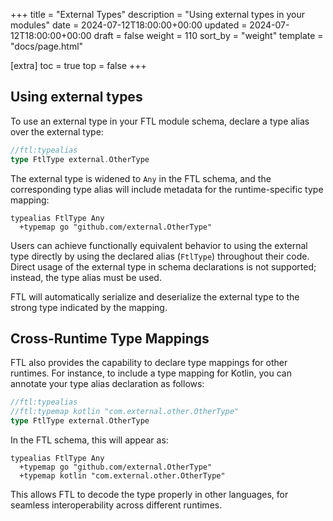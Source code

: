 +++
title = "External Types"
description = "Using external types in your modules"
date = 2024-07-12T18:00:00+00:00
updated = 2024-07-12T18:00:00+00:00
draft = false
weight = 110
sort_by = "weight"
template = "docs/page.html"

[extra]
toc = true
top = false
+++

## Using external types

To use an external type in your FTL module schema, declare a type alias over the external type:

```go
//ftl:typealias
type FtlType external.OtherType
```

The external type is widened to `Any` in the FTL schema, and the corresponding type alias will include metadata 
for the runtime-specific type mapping:

```
typealias FtlType Any
  +typemap go "github.com/external.OtherType"
```

Users can achieve functionally equivalent behavior to using the external type directly by using the declared 
alias (`FtlType`) throughout their code. Direct usage of the external type in schema declarations is not supported; 
instead, the type alias must be used.

FTL will automatically serialize and deserialize the external type to the strong type indicated by the mapping.

## Cross-Runtime Type Mappings

FTL also provides the capability to declare type mappings for other runtimes. For instance, to include a type mapping for Kotlin, you can 
annotate your type alias declaration as follows:

```go
//ftl:typealias
//ftl:typemap kotlin "com.external.other.OtherType"
type FtlType external.OtherType
```

In the FTL schema, this will appear as:

```
typealias FtlType Any
  +typemap go "github.com/external.OtherType"
  +typemap kotlin "com.external.other.OtherType"
```

This allows FTL to decode the type properly in other languages, for seamless 
interoperability across different runtimes.